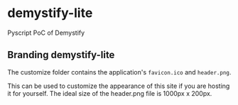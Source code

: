 # demystify-lite

Pyscript PoC of Demystify

## Branding demystify-lite

The customize folder contains the application's `favicon.ico` and `header.png`.

This can be used to customize the appearance of this site if you are hosting
it for yourself. The ideal size of the header.png file is 1000px x 200px.
